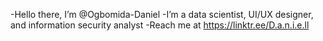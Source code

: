 -Hello there, I’m @Ogbomida-Daniel
-I’m a data scientist, UI/UX designer, and information security analyst
-Reach me at https://linktr.ee/D.a.n.i.e.ll

<!---
Ogbomida-Daniel/Ogbomida-Daniel is a ✨ special ✨ repository because its `README.md` (this file) appears on your GitHub profile.
You can click the Preview link to take a look at your changes.
--->
